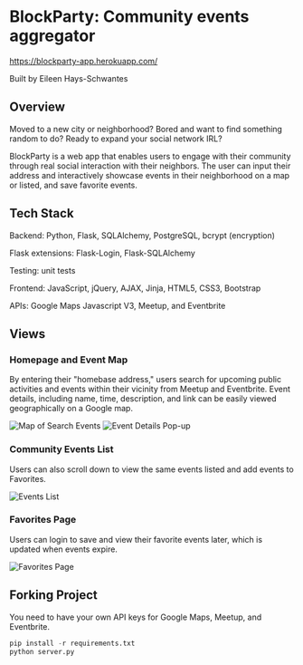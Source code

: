 # BlockParty: Community events aggregator 
https://blockparty-app.herokuapp.com/

Built by Eileen Hays-Schwantes

## Overview
Moved to a new city or neighborhood? Bored and want to find something random to do? Ready to expand your social network IRL? 

BlockParty is a web app that enables users to engage with their community through real social interaction with their neighbors. The user can input their address and interactively showcase events in their neighborhood on a map or listed, and save favorite events.

## Tech Stack
Backend: Python, Flask, SQLAlchemy, PostgreSQL, bcrypt (encryption)

Flask extensions: Flask-Login, Flask-SQLAlchemy

Testing: unit tests

Frontend: JavaScript, jQuery, AJAX, Jinja, HTML5, CSS3, Bootstrap

APIs: Google Maps Javascript V3, Meetup, and Eventbrite

## Views
### Homepage and Event Map
By entering their "homebase address," users search for upcoming public activities and events within their vicinity from Meetup and Eventbrite. Event details, including name, time, description, and link can be easily viewed geographically on a Google map. 

![Map of Search Events](https://j.gifs.com/zKYj72.gif)
![Event Details Pop-up](https://j.gifs.com/7LVKXB.gif)

### Community Events List
Users can also scroll down to view the same events listed and add events to Favorites.

![Events List](https://j.gifs.com/BL90no.gif)

### Favorites Page
Users can login to save and view their favorite events later, which is updated when events expire.

![Favorites Page](https://j.gifs.com/D9WDAk.gif)

## Forking Project
You need to have your own API keys for Google Maps, Meetup, and Eventbrite. 

```python
pip install -r requirements.txt
python server.py
```


